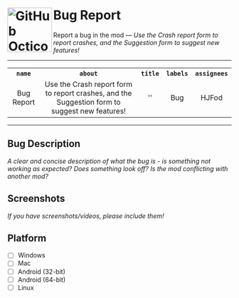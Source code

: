 <h1>
  <picture>
    <source media="(prefers-color-scheme: dark)" srcset="https://github.com/HJfod/BetterEdit/assets/24266948/00ac7efc-08a3-4163-b88f-1eabd0307139">
    <source media="(prefers-color-scheme: light)" srcset="https://github.com/HJfod/BetterEdit/assets/24266948/ec09d442-592b-4b8b-9fd9-58e5ec1af5cb">
    <img alt="GitHub Octicons: Bug" width="100" align="left" src="https://github.com/HJfod/BetterEdit/assets/24266948/ec09d442-592b-4b8b-9fd9-58e5ec1af5cb" margin="0px">
  </picture>
  Bug Report
  <br />
</h1>
Report a bug in the mod &mdash; <i>Use the Crash report form to report crashes, and the Suggestion form to suggest new features!</i>
<hr />
<div align="center">
  <table>
    <tr>
      <th align="center"><code>name</code></th>
      <th align="center"><code>about</code></th>
      <th align="center"><code>title</code></th>
      <th align="center"><code>labels</code></th>
      <th align="center"><code>assignees</code></th>
    </tr>
    <tr>
      <td align="center">Bug Report</td>
      <td align="center">Use the Crash report form to report crashes, and the Suggestion form to suggest new features!</td>
      <td align="center">''</td>
      <td align="center">Bug</td>
      <td align="center">HJFod</td>
    </tr>
  </table>
</div>
<hr />

## Bug Description
<i>A clear and concise description of what the bug is - is something not working as expected? Does something look off? Is the mod conflicting with another mod?</i>

## Screenshots
<i>If you have screenshots/videos, please include them!</i>

## Platform
 * [ ] Windows
 * [ ] Mac
 * [ ] Android (32-bit)
 * [ ] Android (64-bit)
 * [ ] Linux
